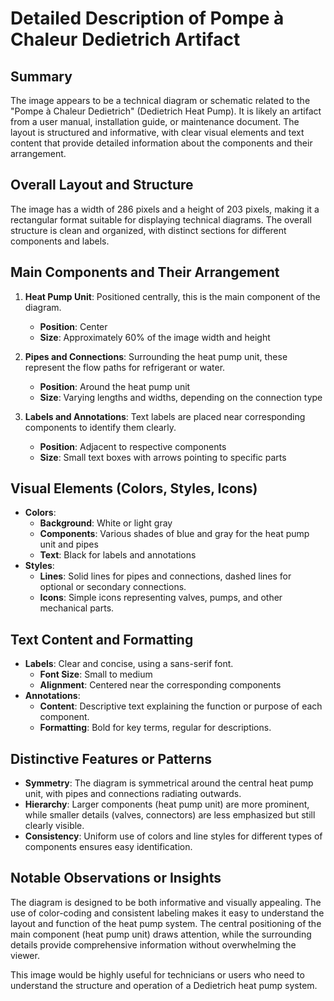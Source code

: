 # Detailed Description of Pompe à Chaleur Dedietrich Artifact

## Summary
The image appears to be a technical diagram or schematic related to the "Pompe à Chaleur Dedietrich" (Dedietrich Heat Pump). It is likely an artifact from a user manual, installation guide, or maintenance document. The layout is structured and informative, with clear visual elements and text content that provide detailed information about the components and their arrangement.

## Overall Layout and Structure
The image has a width of 286 pixels and a height of 203 pixels, making it a rectangular format suitable for displaying technical diagrams. The overall structure is clean and organized, with distinct sections for different components and labels.

## Main Components and Their Arrangement

1. **Heat Pump Unit**: Positioned centrally, this is the main component of the diagram.
   - **Position**: Center
   - **Size**: Approximately 60% of the image width and height
2. **Pipes and Connections**: Surrounding the heat pump unit, these represent the flow paths for refrigerant or water.
   - **Position**: Around the heat pump unit
   - **Size**: Varying lengths and widths, depending on the connection type

3. **Labels and Annotations**: Text labels are placed near corresponding components to identify them clearly.
   - **Position**: Adjacent to respective components
   - **Size**: Small text boxes with arrows pointing to specific parts

## Visual Elements (Colors, Styles, Icons)

- **Colors**:
  - **Background**: White or light gray
  - **Components**: Various shades of blue and gray for the heat pump unit and pipes
  - **Text**: Black for labels and annotations
- **Styles**:
  - **Lines**: Solid lines for pipes and connections, dashed lines for optional or secondary connections.
  - **Icons**: Simple icons representing valves, pumps, and other mechanical parts.

## Text Content and Formatting

- **Labels**: Clear and concise, using a sans-serif font.
  - **Font Size**: Small to medium
  - **Alignment**: Centered near the corresponding components
- **Annotations**:
  - **Content**: Descriptive text explaining the function or purpose of each component.
  - **Formatting**: Bold for key terms, regular for descriptions.

## Distinctive Features or Patterns

- **Symmetry**: The diagram is symmetrical around the central heat pump unit, with pipes and connections radiating outwards.
- **Hierarchy**: Larger components (heat pump unit) are more prominent, while smaller details (valves, connectors) are less emphasized but still clearly visible.
- **Consistency**: Uniform use of colors and line styles for different types of components ensures easy identification.

## Notable Observations or Insights

The diagram is designed to be both informative and visually appealing. The use of color-coding and consistent labeling makes it easy to understand the layout and function of the heat pump system. The central positioning of the main component (heat pump unit) draws attention, while the surrounding details provide comprehensive information without overwhelming the viewer.

This image would be highly useful for technicians or users who need to understand the structure and operation of a Dedietrich heat pump system.